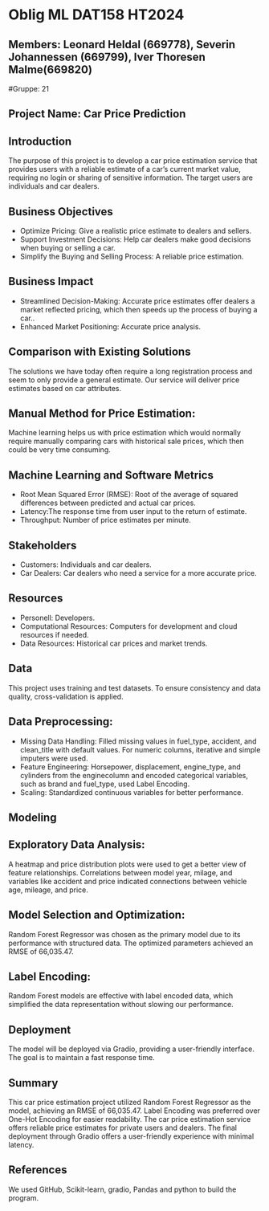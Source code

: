 # Oblig ML DAT158 HT2024
## Members: Leonard Heldal (669778), Severin Johannessen (669799), Iver Thoresen Malme(669820)
#Gruppe: 21

## Project Name:  Car Price Prediction
## Introduction
The purpose of this project is to develop a car price estimation service that provides users with a reliable estimate of a car’s current market value, requiring no login or sharing of sensitive information. The target users are individuals and car dealers.

## Business Objectives
* Optimize Pricing: Give a realistic price estimate to dealers and sellers.
* Support Investment Decisions: Help car dealers make good decisions when buying or selling a car.
* Simplify the Buying and Selling Process: A reliable price estimation.

## Business Impact
* Streamlined Decision-Making: Accurate price estimates offer dealers a market reflected pricing, which then speeds up the process of buying a car..
* Enhanced Market Positioning: Accurate price analysis.

## Comparison with Existing Solutions
The solutions we have today often require a long registration process and seem to only provide a general estimate. Our service will deliver price estimates based on car attributes.
## Manual Method for Price Estimation:
Machine learning helps us with price estimation which would normally require manually comparing cars with historical sale prices, which then could be very time consuming.

## Machine Learning and Software Metrics
* Root Mean Squared Error (RMSE): Root of the average of squared differences between predicted and actual car prices.
* Latency:The response time from user input to the return of estimate.
* Throughput: Number of price estimates per minute.

## Stakeholders
* Customers: Individuals and car dealers.
* Car Dealers: Car dealers who need a service for a more accurate price.

## Resources
* Personell:
Developers.
* Computational Resources:
Computers for development and cloud resources if needed.
* Data Resources:
Historical car prices and market trends.
## Data
This project uses training and test datasets. To ensure consistency and data quality, cross-validation is applied.
## Data Preprocessing:
* Missing Data Handling: Filled missing values in fuel_type, accident, and clean_title with default values. For numeric columns, iterative and simple imputers were used.
* Feature Engineering: Horsepower, displacement, engine_type, and cylinders from the enginecolumn and encoded categorical variables, such as brand and fuel_type, used Label Encoding.
* Scaling: Standardized continuous variables for better performance.

## Modeling
## Exploratory Data Analysis:
A heatmap and price distribution plots were used to get a better view of feature relationships. Correlations between model year, milage, and variables like accident and price indicated connections between vehicle age, mileage, and price.
## Model Selection and Optimization:
Random Forest Regressor was chosen as the primary model due to its performance with structured data. The optimized parameters achieved an RMSE of 66,035.47.
## Label Encoding:
Random Forest models are effective with label encoded data, which simplified the data representation without slowing our performance.
## Deployment
The model will be deployed via Gradio, providing a user-friendly interface. The goal is to maintain a fast response time.
## Summary
This car price estimation project utilized Random Forest Regressor as the model, achieving an RMSE of 66,035.47. Label Encoding was preferred over One-Hot Encoding for easier readability. The car price estimation service offers reliable price estimates for private users and dealers. The final deployment through Gradio offers a user-friendly experience with minimal latency.

## References
We used GitHub, Scikit-learn, gradio, Pandas and python to build the program.


